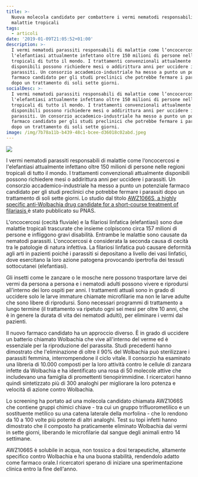 ```yaml
---
title: >-
  Nuova molecola candidato per combattere i vermi nematodi responsabili di
  malattie tropicali 
tags:
  - articoli
date: '2019-01-09T21:05:52+01:00'
description: >-
  I vermi nematodi parassiti responsabili di malattie come l‘oncocercosi e
  l'elefantiasi attualmente infettano oltre 150 milioni di persone nelle regioni
  tropicali di tutto il mondo. I trattamenti convenzionali attualmente
  disponibili possono richiedere mesi o addirittura anni per uccidere i
  parassiti. Un consorzio accademico-industriale ha messo a punto un potenziale
  farmaco candidato per gli studi preclinici che potrebbe fermare i parassiti
  dopo un trattamento di soli sette giorni.
socialDesc: >-
  I vermi nematodi parassiti responsabili di malattie come l‘oncocercosi e
  l'elefantiasi attualmente infettano oltre 150 milioni di persone nelle regioni
  tropicali di tutto il mondo. I trattamenti convenzionali attualmente
  disponibili possono richiedere mesi o addirittura anni per uccidere i
  parassiti. Un consorzio accademico-industriale ha messo a punto un potenziale
  farmaco candidato per gli studi preclinici che potrebbe fermare i parassiti
  dopo un trattamento di soli sette giorni.
image: /img/7b78a11b-b439-48c1-bcee-d36018c02abd.jpeg
---
```

![](/img/384c218f-b6cc-4bbb-a0b2-9f099c0028bf.jpeg)

I vermi nematodi parassiti responsabili di malattie come l‘oncocercosi e l'elefantiasi attualmente infettano oltre 150 milioni di persone nelle regioni tropicali di tutto il mondo. I trattamenti convenzionali attualmente disponibili possono richiedere mesi o addirittura anni per uccidere i parassiti. Un consorzio accademico-industriale ha messo a punto un potenziale farmaco candidato per gli studi preclinici che potrebbe fermare i parassiti dopo un trattamento di soli sette giorni. Lo studio dal titolo [AWZ1066S, a highly specific anti-Wolbachia drug candidate for a short-course treatment of filariasis ](https://www.pnas.org/content/early/2019/01/02/1816585116)è stato pubblicato su PNAS.

L'oncocercosi (cecità fluviale) e la filariosi linfatica (elefantiasi) sono due malattie tropicali trascurate che insieme colpiscono circa 157 milioni di persone e infliggono gravi disabilità. Entrambe le malattie sono causate da nematodi parassiti. L'oncocercosi è considerata la seconda causa di cecità tra le patologie di natura infettiva. La filariosi linfatica può causare deformità agli arti in pazienti poiché i parassiti si depositano a livello dei vasi linfatici, dove esercitano la loro azione patogena provocando ipertrofia dei tessuti sottocutanei (elefantiasi).

Gli insetti come le zanzare o le mosche nere possono trasportare larve dei vermi da persona a persona e i nematodi adulti possono vivere e riprodursi all'interno dei loro ospiti per anni. I trattamenti attuali sono in grado di uccidere solo le larve immature chiamate microfilarie ma non le larve adulte che sono libere di riprodursi. Sono necessari programmi di trattamento a lungo termine (il trattamento va ripetuto ogni sei mesi per oltre 10 anni, che è in genere la durata di vita dei nematodi adulti), per eliminare i vermi dai pazienti.

Il nuovo farmaco candidato ha un approccio diverso. È in grado di uccidere un batterio chiamato Wolbachia che vive all'interno del verme ed è essenziale per la riproduzione del parassita. Studi precedenti hanno dimostrato che l'eliminazione di oltre il 90% del Wolbachia può sterilizzare i parassiti femmina, interrompendone il ciclo vitale. Il consorzio ha esaminato una libreria di 10.000 composti per la loro attività contro le cellule di zanzara infette da Wolbachia e ha identificato una rosa di 50 molecole attive che includevano una famiglia di promettenti tienopirimmidine. I ricercatori hanno quindi sintetizzato più di 300 analoghi per migliorare la loro potenza e velocità di azione contro Wolbachia.

Lo screening ha portato ad una molecola candidato chiamata AWZ1066S che contiene gruppi chimici chiave - tra cui un gruppo trifluorometilico e un sostituente metilico su una catena laterale della morfolina - che lo rendono da 10 a 100 volte più potente di altri analoghi. Test su topi infetti hanno dimostrato che il composto ha praticamente eliminato Wolbachia dai vermi in sette giorni, liberando le microfilarie dal sangue degli animali entro 14 settimane.

AWZ1066S è solubile in acqua, non tossico a dosi terapeutiche, altamente specifico contro Wolbachia e ha una buona stabilità, rendendolo adatto come farmaco orale.I ricercatori sperano di iniziare una sperimentazione clinica entro la fine dell'anno.
